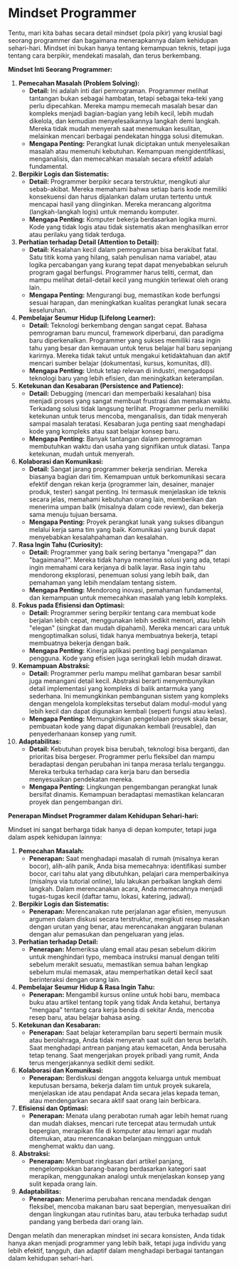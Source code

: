 # Mindset Programmer

Tentu, mari kita bahas secara detail mindset (pola pikir) yang krusial bagi seorang programmer dan bagaimana menerapkannya dalam kehidupan sehari-hari. Mindset ini bukan hanya tentang kemampuan teknis, tetapi juga tentang cara berpikir, mendekati masalah, dan terus berkembang.

**Mindset Inti Seorang Programmer:**

1. **Pemecahan Masalah (Problem Solving):**
   * **Detail:** Ini adalah inti dari pemrograman. Programmer melihat tantangan bukan sebagai hambatan, tetapi sebagai teka-teki yang perlu dipecahkan. Mereka mampu memecah masalah besar dan kompleks menjadi bagian-bagian yang lebih kecil, lebih mudah dikelola, dan kemudian menyelesaikannya langkah demi langkah. Mereka tidak mudah menyerah saat menemukan kesulitan, melainkan mencari berbagai pendekatan hingga solusi ditemukan.
   * **Mengapa Penting:** Perangkat lunak diciptakan untuk menyelesaikan masalah atau memenuhi kebutuhan. Kemampuan mengidentifikasi, menganalisis, dan memecahkan masalah secara efektif adalah fundamental.
2. **Berpikir Logis dan Sistematis:**
   * **Detail:** Programmer berpikir secara terstruktur, mengikuti alur sebab-akibat. Mereka memahami bahwa setiap baris kode memiliki konsekuensi dan harus dijalankan dalam urutan tertentu untuk mencapai hasil yang diinginkan. Mereka merancang algoritma (langkah-langkah logis) untuk memandu komputer.
   * **Mengapa Penting:** Komputer bekerja berdasarkan logika murni. Kode yang tidak logis atau tidak sistematis akan menghasilkan error atau perilaku yang tidak terduga.
3. **Perhatian terhadap Detail (Attention to Detail):**
   * **Detail:** Kesalahan kecil dalam pemrograman bisa berakibat fatal. Satu titik koma yang hilang, salah penulisan nama variabel, atau logika percabangan yang kurang tepat dapat menyebabkan seluruh program gagal berfungsi. Programmer harus teliti, cermat, dan mampu melihat detail-detail kecil yang mungkin terlewat oleh orang lain.
   * **Mengapa Penting:** Mengurangi bug, memastikan kode berfungsi sesuai harapan, dan meningkatkan kualitas perangkat lunak secara keseluruhan.
4. **Pembelajar Seumur Hidup (Lifelong Learner):**
   * **Detail:** Teknologi berkembang dengan sangat cepat. Bahasa pemrograman baru muncul, framework diperbarui, dan paradigma baru diperkenalkan. Programmer yang sukses memiliki rasa ingin tahu yang besar dan kemauan untuk terus belajar hal baru sepanjang karirnya. Mereka tidak takut untuk mengakui ketidaktahuan dan aktif mencari sumber belajar (dokumentasi, kursus, komunitas, dll).
   * **Mengapa Penting:** Untuk tetap relevan di industri, mengadopsi teknologi baru yang lebih efisien, dan meningkatkan keterampilan.
5. **Ketekunan dan Kesabaran (Persistence and Patience):**
   * **Detail:** Debugging (mencari dan memperbaiki kesalahan) bisa menjadi proses yang sangat membuat frustrasi dan memakan waktu. Terkadang solusi tidak langsung terlihat. Programmer perlu memiliki ketekunan untuk terus mencoba, menganalisis, dan tidak menyerah sampai masalah teratasi. Kesabaran juga penting saat menghadapi kode yang kompleks atau saat belajar konsep baru.
   * **Mengapa Penting:** Banyak tantangan dalam pemrograman membutuhkan waktu dan usaha yang signifikan untuk diatasi. Tanpa ketekunan, mudah untuk menyerah.
6. **Kolaborasi dan Komunikasi:**
   * **Detail:** Sangat jarang programmer bekerja sendirian. Mereka biasanya bagian dari tim. Kemampuan untuk berkomunikasi secara efektif dengan rekan kerja (programmer lain, desainer, manajer produk, tester) sangat penting. Ini termasuk menjelaskan ide teknis secara jelas, memahami kebutuhan orang lain, memberikan dan menerima umpan balik (misalnya dalam code review), dan bekerja sama menuju tujuan bersama.
   * **Mengapa Penting:** Proyek perangkat lunak yang sukses dibangun melalui kerja sama tim yang baik. Komunikasi yang buruk dapat menyebabkan kesalahpahaman dan kesalahan.
7. **Rasa Ingin Tahu (Curiosity):**
   * **Detail:** Programmer yang baik sering bertanya "mengapa?" dan "bagaimana?". Mereka tidak hanya menerima solusi yang ada, tetapi ingin memahami cara kerjanya di balik layar. Rasa ingin tahu mendorong eksplorasi, penemuan solusi yang lebih baik, dan pemahaman yang lebih mendalam tentang sistem.
   * **Mengapa Penting:** Mendorong inovasi, pemahaman fundamental, dan kemampuan untuk memecahkan masalah yang lebih kompleks.
8. **Fokus pada Efisiensi dan Optimasi:**
   * **Detail:** Programmer sering berpikir tentang cara membuat kode berjalan lebih cepat, menggunakan lebih sedikit memori, atau lebih "elegan" (singkat dan mudah dipahami). Mereka mencari cara untuk mengoptimalkan solusi, tidak hanya membuatnya bekerja, tetapi membuatnya bekerja dengan baik.
   * **Mengapa Penting:** Kinerja aplikasi penting bagi pengalaman pengguna. Kode yang efisien juga seringkali lebih mudah dirawat.
9. **Kemampuan Abstraksi:**
   * **Detail:** Programmer perlu mampu melihat gambaran besar sambil juga menangani detail kecil. Abstraksi berarti menyembunyikan detail implementasi yang kompleks di balik antarmuka yang sederhana. Ini memungkinkan pembangunan sistem yang kompleks dengan mengelola kompleksitas tersebut dalam modul-modul yang lebih kecil dan dapat digunakan kembali (seperti fungsi atau kelas).
   * **Mengapa Penting:** Memungkinkan pengelolaan proyek skala besar, pembuatan kode yang dapat digunakan kembali (reusable), dan penyederhanaan konsep yang rumit.
10. **Adaptabilitas:**
    * **Detail:** Kebutuhan proyek bisa berubah, teknologi bisa berganti, dan prioritas bisa bergeser. Programmer perlu fleksibel dan mampu beradaptasi dengan perubahan ini tanpa merasa terlalu terganggu. Mereka terbuka terhadap cara kerja baru dan bersedia menyesuaikan pendekatan mereka.
    * **Mengapa Penting:** Lingkungan pengembangan perangkat lunak bersifat dinamis. Kemampuan beradaptasi memastikan kelancaran proyek dan pengembangan diri.

**Penerapan Mindset Programmer dalam Kehidupan Sehari-hari:**

Mindset ini sangat berharga tidak hanya di depan komputer, tetapi juga dalam aspek kehidupan lainnya:

1. **Pemecahan Masalah:**
   * **Penerapan:** Saat menghadapi masalah di rumah (misalnya keran bocor), alih-alih panik, Anda bisa memecahnya: identifikasi sumber bocor, cari tahu alat yang dibutuhkan, pelajari cara memperbaikinya (misalnya via tutorial online), lalu lakukan perbaikan langkah demi langkah. Dalam merencanakan acara, Anda memecahnya menjadi tugas-tugas kecil (daftar tamu, lokasi, katering, jadwal).
2. **Berpikir Logis dan Sistematis:**
   * **Penerapan:** Merencanakan rute perjalanan agar efisien, menyusun argumen dalam diskusi secara terstruktur, mengikuti resep masakan dengan urutan yang benar, atau merencanakan anggaran bulanan dengan alur pemasukan dan pengeluaran yang jelas.
3. **Perhatian terhadap Detail:**
   * **Penerapan:** Memeriksa ulang email atau pesan sebelum dikirim untuk menghindari typo, membaca instruksi manual dengan teliti sebelum merakit sesuatu, memastikan semua bahan lengkap sebelum mulai memasak, atau memperhatikan detail kecil saat berinteraksi dengan orang lain.
4. **Pembelajar Seumur Hidup & Rasa Ingin Tahu:**
   * **Penerapan:** Mengambil kursus online untuk hobi baru, membaca buku atau artikel tentang topik yang tidak Anda ketahui, bertanya "mengapa" tentang cara kerja benda di sekitar Anda, mencoba resep baru, atau belajar bahasa asing.
5. **Ketekunan dan Kesabaran:**
   * **Penerapan:** Saat belajar keterampilan baru seperti bermain musik atau berolahraga, Anda tidak menyerah saat sulit dan terus berlatih. Saat menghadapi antrean panjang atau kemacetan, Anda berusaha tetap tenang. Saat mengerjakan proyek pribadi yang rumit, Anda terus mengerjakannya sedikit demi sedikit.
6. **Kolaborasi dan Komunikasi:**
   * **Penerapan:** Berdiskusi dengan anggota keluarga untuk membuat keputusan bersama, bekerja dalam tim untuk proyek sukarela, menjelaskan ide atau pendapat Anda secara jelas kepada teman, atau mendengarkan secara aktif saat orang lain berbicara.
7. **Efisiensi dan Optimasi:**
   * **Penerapan:** Menata ulang perabotan rumah agar lebih hemat ruang dan mudah diakses, mencari rute tercepat atau termudah untuk bepergian, merapikan file di komputer atau lemari agar mudah ditemukan, atau merencanakan belanjaan mingguan untuk menghemat waktu dan uang.
8. **Abstraksi:**
   * **Penerapan:** Membuat ringkasan dari artikel panjang, mengelompokkan barang-barang berdasarkan kategori saat merapikan, menggunakan analogi untuk menjelaskan konsep yang sulit kepada orang lain.
9. **Adaptabilitas:**
   * **Penerapan:** Menerima perubahan rencana mendadak dengan fleksibel, mencoba makanan baru saat bepergian, menyesuaikan diri dengan lingkungan atau rutinitas baru, atau terbuka terhadap sudut pandang yang berbeda dari orang lain.

Dengan melatih dan menerapkan mindset ini secara konsisten, Anda tidak hanya akan menjadi programmer yang lebih baik, tetapi juga individu yang lebih efektif, tangguh, dan adaptif dalam menghadapi berbagai tantangan dalam kehidupan sehari-hari.
